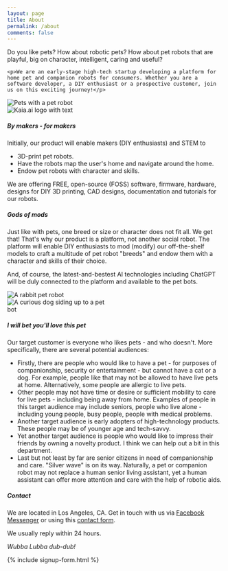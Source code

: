 ```yaml
---
layout: page
title: About
permalink: /about
comments: false
---
```

<div class="row justify-content-between">
<div class="col-md-8 pt-4">
    <p>Do you like pets? How about robotic pets? How about pet robots that are playful, big on character, intelligent, caring and useful?</p>

    <p>We are an early-stage high-tech startup developing a platform for home pet and companion robots for consumers. Whether you are a software developer, a DIY enthusiast or a prospective customer, join us on this exciting journey!</p>
</div>

<div class="col-md-4 pt-4">
    <div class="text-center">
    <img src="{{site.baseurl}}/assets/images/webp/landing-page-bg-clip-mirrored-shorter-transparent-1.webp" alt="Pets with a pet robot" class="img-fluid" style="max-height: 200px;"/>
    </div>
</div>
</div>

<div class="row justify-content-between">
<div class="col-md-4 pt-4">
    <div class="text-center">
    <img src="{{site.baseurl}}/assets/images/webp/kaia-ai-logo-with-text.webp" alt="Kaia.ai logo with text" class="img-fluid" style="max-height: 200px;"/>
    </div>
</div>

<div class="col-md-8 pt-4">
<h5 class="h5">By makers - for makers</h5>

<p>Initially, our product will enable makers (DIY enthusiasts) and STEM to</p>

<ul>
    <li>3D-print pet robots.</li>
    <li>Have the robots map the user's home and navigate around the home.</li>
    <li>Endow pet robots with character and skills.</li>
</ul>

<p>We are offering FREE, open-source (FOSS) software, firmware, hardware, designs for DIY 3D printing, CAD designs, documentation and tutorials for our robots.</p>
</div>
</div>

<div class="row justify-content-between">
<div class="col-md-8 pt-4">
    <h5 class="h5">Gods of mods</h5>

<p>Just like with pets, one breed or size or character does not fit all. We get that! That's why our product is a platform, not another social robot. The platform will enable DIY enthusiasts to mod (modify) our off-the-shelf models to craft a multitude of pet robot "breeds" and endow them with a character and skills of their choice.</p>

<p>And, of course, the latest-and-bestest AI technologies including ChatGPT will be duly connected to the platform and available to the pet bots.</p>

</div>

<div class="col-md-4 pt-4">
    <div class="text-center">
    <img src="{{site.baseurl}}/assets/images/webp/rabbit-bot-white.webp" alt="A rabbit pet robot" class="img-fluid" style="max-height: 200px;"/>
    </div>
</div>
</div>

<div class="row justify-content-between">
<div class="col-md-4 pt-4">
    <div class="text-center">
    <img src="{{site.baseurl}}/assets/images/webp/curious-dog.webp" alt="A curious dog siding up to a pet bot" class="img-fluid" style="max-width: 240px;"/>
    </div>
</div>

<div class="col-md-8 pb-4">
<h5 class="h5">I will bet you'll love this pet</h5>

<p>Our target customer is everyone who likes pets - and who doesn't. More specifically, there are several potential audiences:</p>

<ul>
    <li>Firstly, there are people who would like to have a pet - for purposes of companionship, security or entertainment - but cannot have a cat or a dog. For example, people like that may not be allowed to have live pets at home. Alternatively, some people are allergic to live pets.</li>
    <li>Other people may not have time or desire or sufficient mobility to care for live pets - including being away from home. Examples of people in this target audience may include seniors, people who live alone - including young people, busy people, people with medical problems.</li>
    <li>Another target audience is early adopters of high-technology products. These people may be of younger age and tech-savvy.</li>
    <li>Yet another target audience is people who would like to impress their friends by owning a novelty product. I think we can help out a bit in this department.</li>
    <li>Last but not least by far are senior citizens in need of companionship and care. "Silver wave" is on its way. Naturally, a pet or companion robot may not replace a human senior living assistant, yet a human assistant can offer more attention and care with the help of robotic aids.</li>
</ul>
</div>
</div>

<div class="row justify-content-between">
<div class="col-md-6 pt-4">

<h5 class="h5" id="contact">Contact</h5>

<p>We are located in Los Angeles, CA. Get in touch with us via <a href="{{ site.facebook_url }}">Facebook Messenger</a> or using this <a href="https://us4.list-manage.com/contact-form?u=ce7793379be11c5c705d99df0&form_id=1bc48ab0e8e259a853cd481de8a4f1b2">contact form</a>.</p>

<p>We usually reply within 24 hours.</p>

<p><em>Wubba Lubba dub-dub!</em></p>
</div>

<div class="col-md-6 pt-4">
{% include signup-form.html %}
</div>
</div>
